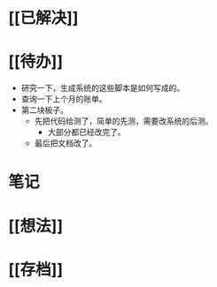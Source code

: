 # [[已解决]]

# [[待办]]
- 研究一下，生成系统的这些脚本是如何写成的。
- 查询一下上个月的账单。
- 第二块板子。 
	- 先把代码给测了，简单的先测，需要改系统的后测。
		- 大部分都已经改完了。
	- 最后把文档改了。

# 笔记

# [[想法]]

# [[存档]]